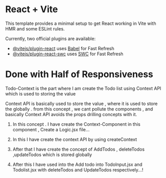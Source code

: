 # React + Vite

This template provides a minimal setup to get React working in Vite with HMR and some ESLint rules.

Currently, two official plugins are available:

- [@vitejs/plugin-react](https://github.com/vitejs/vite-plugin-react/blob/main/packages/plugin-react/README.md) uses [Babel](https://babeljs.io/) for Fast Refresh
- [@vitejs/plugin-react-swc](https://github.com/vitejs/vite-plugin-react-swc) uses [SWC](https://swc.rs/) for Fast Refresh

# Done with Half of Responsiveness

Todo-Context is the part where I am create the Todo list using Context API which is used to storing the value

Context API is basically used to store the value , where it is used to store the globally . from this concept , we cant pollute the components , and basically Context API avoids the props drilling concepts with it.

1. In this concept . I have create the Context-Component in this component , Create a Logic.jsx file...

2. In this I have create the context API by using createContext 

3. After that I have create the concept of AddTodos , deleteTodos ,updateTodos which is stored globally

4. After this I have used into the Add todo into TodoInput.jsx and Todolist.jsx with deleteTodos and UpdateTodos respectively...!




